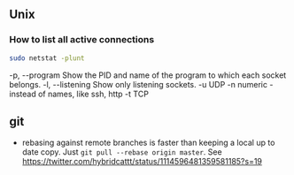 ## Unix

### How to list all active connections

```sh
sudo netstat -plunt
```

-p, --program Show the PID and name of the program to which each socket belongs.
-l, --listening Show only listening sockets.
-u UDP
-n numeric - instead of names, like ssh, http
-t TCP

## git

- rebasing against remote branches is faster than keeping a local up to date copy. Just `git pull --rebase origin master`. See https://twitter.com/hybridcattt/status/1114596481359581185?s=19

